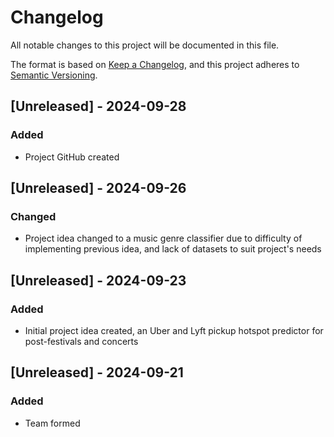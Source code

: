 # Changelog

All notable changes to this project will be documented in this file.

The format is based on [Keep a Changelog](https://keepachangelog.com/en/1.0.0/),
and this project adheres to [Semantic Versioning](https://semver.org/spec/v2.0.0.html).

## [Unreleased] - 2024-09-28

### Added
- Project GitHub created

## [Unreleased] - 2024-09-26

### Changed
- Project idea changed to a music genre classifier due to difficulty of implementing previous idea, and lack of datasets
to suit project's needs

## [Unreleased] - 2024-09-23

### Added
- Initial project idea created, an Uber and Lyft pickup hotspot predictor for post-festivals and concerts

## [Unreleased] - 2024-09-21

### Added
- Team formed
